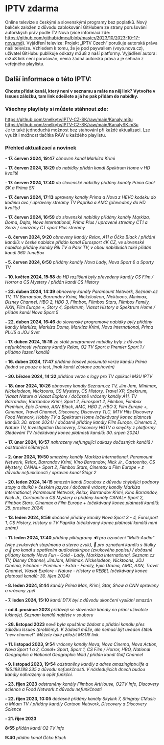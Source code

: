# IPTV zdarma
Online televize s českými a slovenskými programy bez poplatků. Nový balíček založen z důvodu zablokování GitHubem ze strany porušování autorských práv podle TV Nova (více informací zde: https://github.com/github/dmca/blob/master/2023/10/2023-10-17-nova.md).
Vyjádření televize: Projekt „IPTV Czech“ porušuje autorská práva naší televize. Vzhledem k tomu, že je pod paywallem (voyo.nova.cz), uživatel GitHubu publikuje odkazy m3u8 z naší platformy. Vyjádření autora: m3u8 link není porušován, nemá žádná autorská práva a je sehnán z veřejného playlistu.

## Další informace o této IPTV: 

**Chcete přidat kanál, který není v seznamu a máte na něj link? Vytvořte v Issues záložku, tam link odešlete a já ho pak přidám do nabídky.**

### Všechny playlisty si můžete stáhnout zde:
https://github.com/znelkytv/IPTV-CZ-SK/raw/main/Kanaly.m3u
<br>
https://github.com/znelkytv/IPTV-CZ-SK/raw/main/KanalySK.m3u
<br>
Je to také jednoduchá možnost bez stahování při každé aktualizaci. Lze využít i možnost tlačítka RAW u každého playlistu.

### Přehled aktualizací a novinek
**- 17. červen 2024, 19:47**
*obnoven kanál Markíza Krimi*

**- 17. červen 2024, 18:29**
*do nabídky přidán kanál Spektrum Home v HD kvalitě*

**- 17. červen 2024, 17:40**
*do slovenské nabídky přidány kanály Prima Cool SK a Prima SK*

**- 17. červen 2024, 17:13**
*upraveny kanály Prima a Nova z HEVC kodeku do kodeku avc / upraveny streamy TV Paprika a AMC (převedeny do HD kvality)*

**- 17. červen 2024, 16:59**
*do slovenské nabídky přidány kanály Markíza, Doma, Dajto, Nova International, Prima Plus / upravené streamy ČT1 a Senzi / smazány ČT sport Plus streamy*

**- 8. červen 2024, 9:20**
*obnoveny kanály Relax, A11 a Óčko Black / přidání kanálů: v české nabídce přidán kanál Eurosport 4K CZ, ve slovenské nabídce přidány kanály Rik TV a Park TV, v obou nabídkách také přidán kanál 360 TuneBox*

**- 5. červen 2024, 6:50**
*přidány kanály Nova Lady, Nova Sport 6 a Sporty TV*

**- 10. květen 2024, 15:58**
*do HD rozlišení byly převedeny kanály CS Film / Horror a CS Mystery / přidán kanál CS History*

**- 23. duben 2024, 14:39**
*obnoveny kanály Paramount Network, Seznam.cz TV, TV Barrandov, Barrandov Krimi, Nickelodeon, Nicktoons, Minimax, Disney Channel, HBO 2, HBO 3, Filmbox, Filmbox Stars, Filmbox Family, AXN, Film Europe +, Story 4, Spektrum, Viasat History a Spektrum Home / přidán kanál Nova Sport 5*

**- 22. duben 2024, 16:46**
*do slovenské programové nabídky byly přidány kanály Markíza, Markíza Doma, Markíza Krimi, Nova International, Prima PLUS a JOJ Svet*

**- 17. duben 2024, 15:16**
*ze stálé programové nabídky byly z důvodu nefunkčnosti vyřazeny kanály Relax, O2 TV Sport a Premier Sport 1 / přidáno řazení kanálů*

**- 16. duben 2024, 17:47**
*přidána časově posunutá verze kanálu Prima (jedná se pouze o test, jinak kanál zůstane zachován)*

**- 30. březen 2024, 14:32**
*přidána verze s logy pro TV aplikaci M3U IPTV*

**- 18. únor 2024, 10:26**
*obnoveny kanály Seznam.cz TV, Jim Jam, Minimax, Nickelodeon, Nicktoons, CS Mystery, CS History, Travel XP, Spektrum, Viasat Nature a Viasat Explore / dočasně vráceny kanály A11, TV Barrandov, Barrandov Krimi, Sport 2, Eurosport 2, Filmbox, Filmbox Premium, Epic Drama, AXN Black, AMC, HBO 2, HBO 3, Film Europe +, Cinemax, Travel Channel, Discovery, Discovery TLC, MTV Hits Discovery Food Network, Hobby TV a Spektrum Home (očekávaný konec platnosti kanálů: 30. srpen 2024) / dočasně přidány kanály Film Europe, Cinemax 2, Nature TV, Investigation Discovery, Discovery HGTV a smyčky z platformy Sledování TV (očekávaný konec platnosti kanálů: 30. srpen 2024)*

**- 17. únor 2024, 16:57**
*nahrazeny nefungující odkazy dočasných kanálů / odstranění některých*

**- 2. únor 2024, 19:50**
*smazány kanály Markíza International, Paramount Network, Relax, Barrandov Krimi, Kino Barrandov, Nick Jr., Cartoonito, CS Mystery, CANAL+ Sport 2, Filmbox Stars, Cinemax a Film Europe + z důvodu nefunkčnosti / opraven kanál Šlágr 2*

**- 20. leden 2024, 14:15**
*smazán kanál Docubox z důvodu chybějící podpory stopy a titulků v českém jazyce / dočasně vráceny kanály Markíza International, Paramount Network, Relax, Barrandov Krimi, Kino Barrandov, Nick Jr., Cartoonito a CS Mystery a přidány kanály CANAL+ Sport 2, Filmbox Stars, Cinemax a Film Europe + (očekávaný konec platnosti kanálů: 25. prosinec 2024)*

**- 13. leden 2024, 8:56**
*dočasně přidány kanály Nova Sport 3 - 4, Eurosport 1, CS History, History a TV Paprika (očekávaný konec platnosti kanálů není znám)*

**- 11. leden 2024, 17:40**
*přidány piktogramy 🔊 pro označení "Multi-Audia" (více zvukových stop/mono a stereo zvuk), 📜 pro označení kanálu s titulky a 🦻 pro kanál s opatřením audiodeskripce (zvukového popisu) / dočasně přidány kanály Nova Fun - Gold - Lady, Markíza International, Seznam.cz TV, Disney Channel, JimJam, Minimax, Nickelodeon, Nicktoons, JOJ Cinema, Filmbox - Premium - Extra - Family, Epic Drama, AMC, AXN, Travel Channel, Viasat Explore - Nature - History a REBEL (očekávaný konec platnosti kanálů: 30. říjen 2024)*

**- 8. leden 2024, 8:44**
*kanály Prima Max, Krimi, Star, Show a CNN opraveny a vráceny zpět*

**- 7. leden 2024, 15:10**
*kanál DTX byl z důvodu ukončení vysílání smazán*

**- od 4. prosince 2023**
*přidávají se slovenské kanály na přání uživatele lukinojej. Seznam kanálů najdete v souboru*

**- 28. listopad 2023**
*nově byla spuštěna žádost o přidání kanálu přes záložku Issues (problémy). K žádosti může, ale nemusí být uveden štítek "new channel". Můžete také přiložit M3U8 link.*

**- 11. listopad 2023, 9:54**
*vráceny kanály Nova, Nova Cinema, Nova Action, Nova Sport 1 a 2, Canal+ Sport, Sport 1, CS Film / Horror, HBO, National Geographic a National Geographic Wild / přidán kanál Golf Channel*

**- 9. listopad 2023, 19:54**
*odstraněny kanály z adres amazingiptv.life a 185.188.188.235 z důvodu nefunkčnosti. V následujících dnech budou kanály nahrazeny a opět funkční.*

**- 23. říjen 2023**
*odstraněny kanály Filmbox ArtHouse, O2TV Info, Discovery science a Food Network z důvodu nefunkčnosti*

**- 22. říjen 2023, 10:05**
*dočasně přidány kanály Skylink 7, Stingray CMusic a Mňam TV / přidány kanály Cartoon Network, Discovery a Discovery Science*

**- 21. říjen 2023**

**8:55**
*přidán kanál O2 TV Info*

**9:40**
*přidán kanál Óčko Black*
